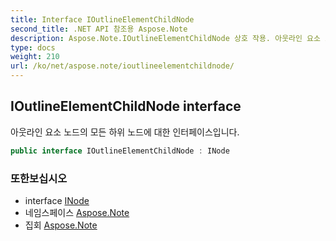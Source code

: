 ```yaml
---
title: Interface IOutlineElementChildNode
second_title: .NET API 참조용 Aspose.Note
description: Aspose.Note.IOutlineElementChildNode 상호 작용. 아웃라인 요소 노드의 모든 하위 노드에 대한 인터페이스입니다.
type: docs
weight: 210
url: /ko/net/aspose.note/ioutlineelementchildnode/
---
```

## IOutlineElementChildNode interface

아웃라인 요소 노드의 모든 하위 노드에 대한 인터페이스입니다.

```csharp
public interface IOutlineElementChildNode : INode
```

### 또한보십시오

* interface [INode](../inode/)
* 네임스페이스 [Aspose.Note](../../aspose.note/)
* 집회 [Aspose.Note](../../)


